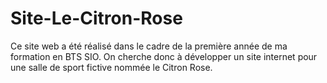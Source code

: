 # Site-Le-Citron-Rose

Ce site web a été réalisé dans le cadre de la première année de ma formation en BTS SIO. On cherche donc à développer un site internet pour une salle de sport fictive nommée le Citron Rose.

